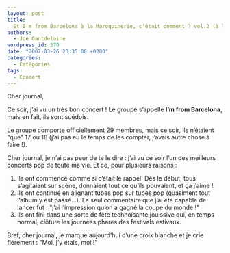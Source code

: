 ```yaml
---
layout: post
title:
  Et I'm from Barcelona à la Maroquinerie, c'était comment ? vol.2 (à la Cigale)
authors:
  - Joe Gantdelaine
wordpress_id: 370
date: "2007-03-26 23:35:00 +0200"
categories:
  - Catégories
tags:
  - Concert
---
```


Cher journal,

Ce soir, j’ai vu un très bon concert ! Le groupe s’appelle **I’m from
Barcelona**, mais en fait, ils sont suédois.

Le groupe comporte officiellement 29 membres, mais ce soir, ils n’étaient "que"
17 ou 18 (j’ai pas eu le temps de les compter, j’avais autre chose à faire !).

Cher journal, je n’ai pas peur de te le dire : j’ai vu ce soir l’un des
meilleurs concerts pop de toute ma vie. Et ce, pour plusieurs raisons :

1. Ils ont commencé comme si c’était le rappel. Dès le début, tous s’agitaient
   sur scène, donnaient tout ce qu’ils pouvaient, et ça j’aime !
2. Ils ont continué en alignant tubes pop sur tubes pop (quasiment tout l’album
   y est passé…). Le seul commentaire que j’ai été capable de lancer fut : "j’ai
   l’impression qu’on a gagné la coupe du monde !"
3. Ils ont fini dans une sorte de fête technoïsante jouissive qui, en temps
   normal, clôture les journées phares des festivals estivaux.

Bref, cher journal, je marque aujourd’hui d’une croix blanche et je crie
fièrement : "Moi, j’y étais, moi !"
